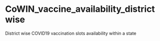 # CoWIN_vaccine_availability_districtwise
District wise COVID19 vaccination slots availability within a state

